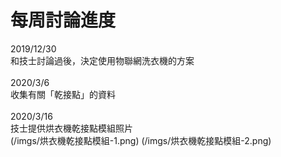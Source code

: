 # 每周討論進度
2019/12/30<br>
和技士討論過後，決定使用物聯網洗衣機的方案<br><br>
2020/3/6<br>
收集有關「乾接點」的資料<br><br>
2020/3/16<br>
技士提供烘衣機乾接點模組照片<br>
(/imgs/烘衣機乾接點模組-1.png)
(/imgs/烘衣機乾接點模組-2.png)<br><br>
